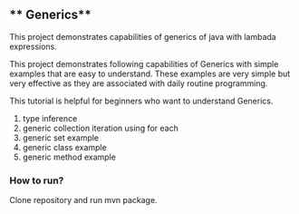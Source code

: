 ##  ** Generics**
This project demonstrates capabilities of generics of java with lambada expressions.

This project demonstrates following capabilities of Generics with simple examples that are easy to understand. These examples are very simple but very effective as they are associated with daily routine programming.

This tutorial is helpful for beginners who want to understand Generics.
1. type inference
2. generic collection iteration using for each
3. generic set example
4. generic class example
5. generic method example

### How to run?

Clone repository and run mvn package. 